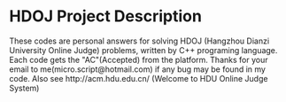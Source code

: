 
# HDOJ Project Description
<p>These codes are personal answers for solving HDOJ (Hangzhou Dianzi University Online Judge) problems, written by C++ programing language. Each code gets the "AC"(Accepted) from the platform. Thanks for your email to me(micro.script@hotmail.com) if any bug may be found in my code. Also see http://acm.hdu.edu.cn/ (Welcome to HDU Online Judge System)</p>
